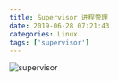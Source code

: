 ```yaml
---
title: Supervisor 进程管理
date: 2019-06-28 07:21:43
categories: Linux
tags: ['supervisor']
---
```

![supervisor](/images/supervisor.png)
<!--more-->